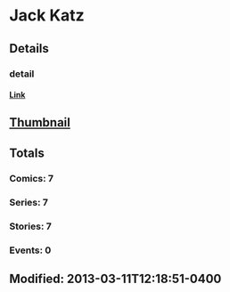 # Jack  Katz 
## Details
### detail
#### [Link](http://marvel.com/comics/creators/1620/jack_katz?utm_campaign=apiRef&utm_source=225578a89fc76f3d20fbffda5d17a88d)
## [Thumbnail](http://i.annihil.us/u/prod/marvel/i/mg/b/40/image_not_available.jpg)
## Totals
### Comics: 7
### Series: 7
### Stories: 7
### Events: 0
## Modified: 2013-03-11T12:18:51-0400